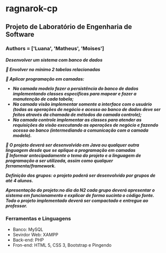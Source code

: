 # ragnarok-cp
 <h2>Projeto de Laboratório de Engenharia de Software </h2>
 <h3>Authors = ['Luana', 'Matheus', 'Moises']</h3>
 
 <h5>Desenvolver um sistema com banco de dados
 
   Envolver no mínimo 2 tabelas relacionadas 
 
   Aplicar programação em camadas: 
 
- Na camada modelo fazer a persistência do banco de dados implementando classes específicas para mapear e fazer a manutenção de cada tabela; 
- Na camada visão implementar somente a interface com o usuário (todas as operações de negócio e acesso ao banco de dados deve ser feitos através da chamada de métodos da camada controle); 
- Na camada controle implementar as classes para atender as requisições da visão executando  as  operações  de  negócio  e  fazendo  acesso  ao  banco (intermediando a comunicação com a camada modelo).
 
   O projeto deverá ser desenvolvido em Java ou qualquer outra linguagem desde que se aplique a programação em camadas  
   Informar antecipadamente o tema do projeto e a linguagem de programação a ser utilizada, assim como qualquer ferramenta/framework. 
 
 Definição dos grupos: o projeto poderá ser desenvolvido por grupos de até 4 alunos. 
 
 Apresentação do projeto:no dia da N2 cada grupo deverá apresentar o sistema em funcionamento e explicar de forma sucinta o código fonte. Todo o projeto implementado deverá ser compactado e entregue ao professor.</h5>
 
<h3>Ferramentas e Linguagens</h3>
<ul>
 <li>
  Banco: MySQL
 </li>
 <li>
  Sevirdor Web: XAMPP
 </li>
 <li>
  Back-end: PHP
 </li>
 <li>
  Fron-end: HTML 5, CSS 3, Bootstrap e Pingendo
 </li>
</ul>
